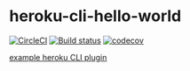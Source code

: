 # heroku-cli-hello-world

[![CircleCI](https://circleci.com/gh/heroku/heroku-cli-hello-world/tree/master.svg?style=svg)](https://circleci.com/gh/heroku/heroku-cli-hello-world/tree/master)
[![Build status](https://ci.appveyor.com/api/projects/status/iut8scpdw36hioov/branch/master?svg=true)](https://ci.appveyor.com/project/Heroku/heroku-cli-hello-world/branch/master)
[![codecov](https://codecov.io/gh/heroku/heroku-cli-hello-world/branch/master/graph/badge.svg)](https://codecov.io/gh/heroku/heroku-cli-hello-world)

[example heroku CLI plugin](https://devcenter.heroku.com/articles/developing-cli-plugins)
